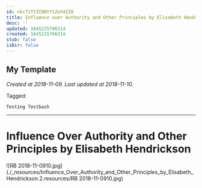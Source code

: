 ```yaml
---
id: nGc71TtZCN0tY1ZoX4ZZ0
title: Influence over Authority and Other Principles by Elisabeth Hendrickson 2
desc: ''
updated: 1645225706314
created: 1645225706314
stub: false
isDir: false
---
```

My Template
---

_Created at 2018-11-09._
_Last updated at 2018-11-10._



Tagged: 
```
Testing Testbash
```


---

# Influence Over Authority and Other Principles by Elisabeth Hendrickson


![RB 2018-11-0910.jpg](./_resources/Influence_Over_Authority_and_Other_Principles_by_Elisabeth_Hendrickson.2.resources/RB 2018-11-0910.jpg)

